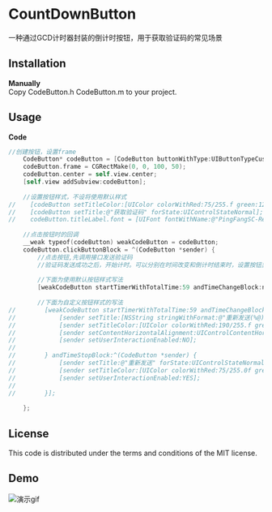# CountDownButton

一种通过GCD计时器封装的倒计时按钮，用于获取验证码的常见场景

## Installation

**Manually**  
Copy CodeButton.h CodeButton.m to your project.

## Usage
**Code**  

```Objective-C
//创建按钮，设置frame
    CodeButton* codeButton = [CodeButton buttonWithType:UIButtonTypeCustom];
    codeButton.frame = CGRectMake(0, 0, 100, 50);
    codeButton.center = self.view.center;
    [self.view addSubview:codeButton];
    
    //设置按钮样式，不设将使用默认样式
//    [codeButton setTitleColor:[UIColor colorWithRed:75/255.f green:123/255.f blue:255/255.f alpha:1] forState:UIControlStateNormal];
//    [codeButton setTitle:@"获取验证码" forState:UIControlStateNormal];
//    codeButton.titleLabel.font = [UIFont fontWithName:@"PingFangSC-Regular" size: 16];
    
    //点击按钮时的回调
    __weak typeof(codeButton) weakCodeButton = codeButton;
    codeButton.clickButtonBlock = ^(CodeButton *sender) {
        //点击按钮,先调用接口发送验证码
        //验证码发送成功之后，开始计时。可以分别在时间改变和倒计时结束时，设置按钮显示样式，不设将使用默认样式
        
        //下面为使用默认按钮样式写法
        [weakCodeButton startTimerWithTotalTime:59 andTimeChangeBlock:nil andTimeStopBlock:nil];
        
        //下面为自定义按钮样式的写法
//        [weakCodeButton startTimerWithTotalTime:59 andTimeChangeBlock:^(CodeButton *sender, NSString *lastTime) {
//            [sender setTitle:[NSString stringWithFormat:@"重新发送(%@)", lastTime] forState:UIControlStateNormal];
//            [sender setTitleColor:[UIColor colorWithRed:190/255.f green:190/255.f blue:190/255.f alpha:1] forState:UIControlStateNormal];
//            [sender setContentHorizontalAlignment:UIControlContentHorizontalAlignmentCenter];
//            [sender setUserInteractionEnabled:NO];
//
//        } andTimeStopBlock:^(CodeButton *sender) {
//            [sender setTitle:@"重新发送" forState:UIControlStateNormal];
//            [sender setTitleColor:[UIColor colorWithRed:75/255.0f green:123/255.0f blue:255/255.0f alpha:1] forState:UIControlStateNormal];
//            [sender setUserInteractionEnabled:YES];
//
//        }];
        
    };

```

## License
This code is distributed under the terms and conditions of the MIT license.

## Demo
![演示gif](https://github.com/lovesinger/CountDownButton/blob/master/demo.gif)








